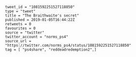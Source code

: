```
tweet_id = "1081592251527118850"
type = "tweet"
title = "The Braithwaite's secret"
published = 2019-01-05T16:44:22Z
retweets = 0
favourites = 0
source = "twitter"
twitter_account = "norms_ps4"
source_url = "https://twitter.com/norms_ps4/status/1081592251527118850"
tag = [ "ps4share", "reddeadredemption2",]
```

<p class='image'><img src='https://mnf.m17s.net/2019/01/05/DwKWaxOXgAAdcTz.jpg' alt=''></p>

